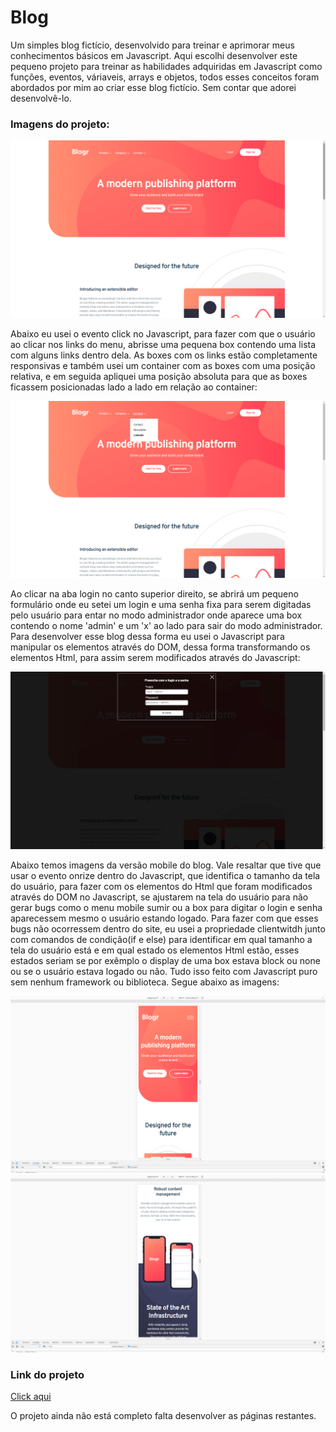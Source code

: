 # Blog
Um simples blog fictício, desenvolvido para treinar e  aprimorar meus conhecimentos básicos em Javascript.
Aqui escolhi desenvolver este pequeno projeto para treinar as habilidades adquiridas em Javascript como funções, eventos, váriaveis, arrays e objetos, todos esses conceitos
foram abordados por mim ao criar esse blog fictício. Sem contar que adorei desenvolvê-lo.

<h3>Imagens do projeto:</h3>
<img src="https://github.com/sian19/Blog/blob/master/images/Img-projeto1.png">

<p>Abaixo eu usei o evento click no Javascript, para fazer com que o usuário ao clicar nos links do menu, abrisse uma pequena box contendo uma lista com alguns links dentro dela.  As boxes com os links estão completamente responsivas e também usei um container com as boxes com uma posição relativa, e em seguida apliquei uma posição absoluta para que as boxes ficassem posicionadas lado a lado em relação ao container:</p>
<img src="https://github.com/sian19/Blog/blob/master/images/Img-projeto2.png">

<p>Ao clicar na aba login no canto superior direito, se abrirá um pequeno formulário onde eu setei um login e uma senha fixa para serem digitadas pelo usuário para entar no modo administrador onde aparece uma box contendo o nome 'admin' e um 'x' ao lado para sair do modo administrador. Para desenvolver esse blog dessa forma eu usei o Javascript para manipular os elementos através do DOM, dessa forma transformando os elementos Html, para assim serem modificados através do Javascript:</p>
<img src="https://github.com/sian19/Blog/blob/master/images/Img-projeto3.png">

<p>Abaixo temos imagens da versão mobile do blog. Vale resaltar que tive que usar o evento onrize dentro do Javascript, que identifica o tamanho da tela do usuário, para fazer com os elementos do Html que foram modificados através do DOM no Javascript, se ajustarem na tela do usuário para não gerar bugs como o menu mobile sumir ou a box para digitar o login e senha aparecessem mesmo o usuário estando logado. Para fazer com que esses bugs não ocorressem dentro do site, eu usei a propriedade clientwitdh junto com comandos de condição(if e else) para identificar em qual tamanho a tela do usuário está e em qual estado os elementos Html estão, esses estados seriam se por exêmplo o display de uma box estava block ou none ou se o usuário estava logado ou não. Tudo isso feito com Javascript puro sem nenhum framework ou biblioteca. Segue abaixo as imagens:</p>
<img src="https://github.com/sian19/Blog/blob/master/images/Img-projeto4.png">
<img src="https://github.com/sian19/Blog/blob/master/images/Img-projeto5.png">

<h3>Link do projeto</h3>
<a href="https://blog-nu-blush.vercel.app/">Click aqui</a>

<p >O projeto ainda não está completo falta desenvolver as páginas restantes.</p>



